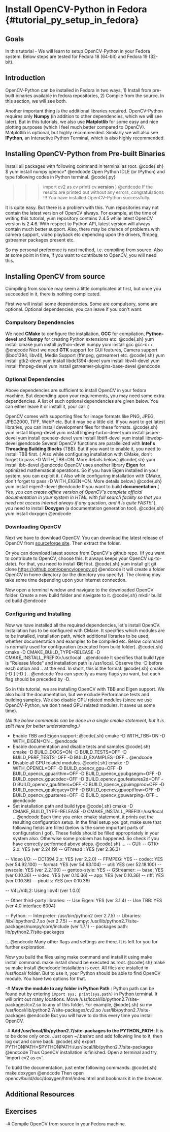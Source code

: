 Install OpenCV-Python in Fedora {#tutorial_py_setup_in_fedora}
===============================

Goals
-----

In this tutorial
    -   We will learn to setup OpenCV-Python in your Fedora system. Below steps are tested for
        Fedora 18 (64-bit) and Fedora 19 (32-bit).

Introduction
------------

OpenCV-Python can be installed in Fedora in two ways, 1) Install from pre-built binaries available
in fedora repositories, 2) Compile from the source. In this section, we will see both.

Another important thing is the additional libraries required. OpenCV-Python requires only **Numpy**
(in addition to other dependencies, which we will see later). But in this tutorials, we also use
**Matplotlib** for some easy and nice plotting purposes (which I feel much better compared to
OpenCV). Matplotlib is optional, but highly recommended. Similarly we will also see **IPython**, an
Interactive Python Terminal, which is also highly recommended.

Installing OpenCV-Python from Pre-built Binaries
------------------------------------------------

Install all packages with following command in terminal as root.
@code{.sh}
$ yum install numpy opencv*
@endcode
Open Python IDLE (or IPython) and type following codes in Python terminal.
@code{.py}
>>> import cv2 as cv
>>> print( cv.__version__ )
@endcode
If the results are printed out without any errors, congratulations !!! You have installed
OpenCV-Python successfully.

It is quite easy. But there is a problem with this. Yum repositories may not contain the latest
version of OpenCV always. For example, at the time of writing this tutorial, yum repository contains
2.4.5 while latest OpenCV version is 2.4.6. With respect to Python API, latest version will always
contain much better support. Also, there may be chance of problems with camera support, video
playback etc depending upon the drivers, ffmpeg, gstreamer packages present etc.

So my personal preference is next method, i.e. compiling from source. Also at some point in time,
if you want to contribute to OpenCV, you will need this.

Installing OpenCV from source
-----------------------------

Compiling from source may seem a little complicated at first, but once you succeeded in it, there is
nothing complicated.

First we will install some dependencies. Some are compulsory, some are optional. Optional
dependencies, you can leave if you don't want.

### Compulsory Dependencies

We need **CMake** to configure the installation, **GCC** for compilation, **Python-devel** and
**Numpy** for creating Python extensions etc.
@code{.sh}
yum install cmake
yum install python-devel numpy
yum install gcc gcc-c++
@endcode
Next we need **GTK** support for GUI features, Camera support (libdc1394, libv4l), Media Support
(ffmpeg, gstreamer) etc.
@code{.sh}
yum install gtk2-devel
yum install libdc1394-devel
yum install libv4l-devel
yum install ffmpeg-devel
yum install gstreamer-plugins-base-devel
@endcode
### Optional Dependencies

Above dependencies are sufficient to install OpenCV in your fedora machine. But depending upon your
requirements, you may need some extra dependencies. A list of such optional dependencies are given
below. You can either leave it or install it, your call :)

OpenCV comes with supporting files for image formats like PNG, JPEG, JPEG2000, TIFF, WebP etc. But
it may be a little old. If you want to get latest libraries, you can install development files for
these formats.
@code{.sh}
yum install libpng-devel
yum install libjpeg-turbo-devel
yum install jasper-devel
yum install openexr-devel
yum install libtiff-devel
yum install libwebp-devel
@endcode
Several OpenCV functions are parallelized with **Intel's Threading Building Blocks** (TBB). But if
you want to enable it, you need to install TBB first. ( Also while configuring installation with
CMake, don't forget to pass -D WITH_TBB=ON. More details below.)
@code{.sh}
yum install tbb-devel
@endcode
OpenCV uses another library **Eigen** for optimized mathematical operations. So if you have Eigen
installed in your system, you can exploit it. ( Also while configuring installation with CMake,
don't forget to pass -D WITH_EIGEN=ON. More details below.)
@code{.sh}
yum install eigen3-devel
@endcode
If you want to build **documentation** ( *Yes, you can create offline version of OpenCV's complete
official documentation in your system in HTML with full search facility so that you need not access
internet always if any question, and it is quite FAST!!!* ), you need to install **Doxygen** (a
documentation generation tool).
@code{.sh}
yum install doxygen
@endcode
### Downloading OpenCV

Next we have to download OpenCV. You can download the latest release of OpenCV from [sourceforge
site](http://sourceforge.net/projects/opencvlibrary/). Then extract the folder.

Or you can download latest source from OpenCV's github repo. (If you want to contribute to OpenCV,
choose this. It always keeps your OpenCV up-to-date). For that, you need to install **Git** first.
@code{.sh}
yum install git
git clone https://github.com/opencv/opencv.git
@endcode
It will create a folder OpenCV in home directory (or the directory you specify). The cloning may
take some time depending upon your internet connection.

Now open a terminal window and navigate to the downloaded OpenCV folder. Create a new build folder
and navigate to it.
@code{.sh}
mkdir build
cd build
@endcode
### Configuring and Installing

Now we have installed all the required dependencies, let's install OpenCV. Installation has to be
configured with CMake. It specifies which modules are to be installed, installation path, which
additional libraries to be used, whether documentation and examples to be compiled etc. Below
command is normally used for configuration (executed from build folder).
@code{.sh}
cmake -D CMAKE_BUILD_TYPE=RELEASE -D CMAKE_INSTALL_PREFIX=/usr/local ..
@endcode
It specifies that build type is "Release Mode" and installation path is /usr/local. Observe the -D
before each option and .. at the end. In short, this is the format:
@code{.sh}
cmake [-D <flag>] [-D <flag>] ..
@endcode
You can specify as many flags you want, but each flag should be preceded by -D.

So in this tutorial, we are installing OpenCV with TBB and Eigen support. We also build the
documentation, but we exclude Performance tests and building samples. We also disable GPU related
modules (since we use OpenCV-Python, we don't need GPU related modules. It saves us some time).

*(All the below commands can be done in a single cmake statement, but it is split here for better
understanding.)*

-   Enable TBB and Eigen support:
    @code{.sh}
    cmake -D WITH_TBB=ON -D WITH_EIGEN=ON ..
    @endcode
-   Enable documentation and disable tests and samples
    @code{.sh}
    cmake -D BUILD_DOCS=ON -D BUILD_TESTS=OFF -D BUILD_PERF_TESTS=OFF -D BUILD_EXAMPLES=OFF ..
    @endcode
-   Disable all GPU related modules.
    @code{.sh}
    cmake -D WITH_OPENCL=OFF -D BUILD_opencv_gpu=OFF -D BUILD_opencv_gpuarithm=OFF -D BUILD_opencv_gpubgsegm=OFF -D BUILD_opencv_gpucodec=OFF -D BUILD_opencv_gpufeatures2d=OFF -D BUILD_opencv_gpufilters=OFF -D BUILD_opencv_gpuimgproc=OFF -D BUILD_opencv_gpulegacy=OFF -D BUILD_opencv_gpuoptflow=OFF -D BUILD_opencv_gpustereo=OFF -D BUILD_opencv_gpuwarping=OFF ..
    @endcode
-   Set installation path and build type
    @code{.sh}
    cmake -D CMAKE_BUILD_TYPE=RELEASE -D CMAKE_INSTALL_PREFIX=/usr/local ..
    @endcode
Each time you enter cmake statement, it prints out the resulting configuration setup. In the final
setup you got, make sure that following fields are filled (below is the some important parts of
configuration I got). These fields should be filled appropriately in your system also. Otherwise
some problem has happened. So check if you have correctly performed above steps.
@code{.sh}
...
--   GUI:
--     GTK+ 2.x:                    YES (ver 2.24.19)
--     GThread :                    YES (ver 2.36.3)

--   Video I/O:
--     DC1394 2.x:                  YES (ver 2.2.0)
--     FFMPEG:                      YES
--       codec:                     YES (ver 54.92.100)
--       format:                    YES (ver 54.63.104)
--       util:                      YES (ver 52.18.100)
--       swscale:                   YES (ver 2.2.100)
--       gentoo-style:              YES
--     GStreamer:
--       base:                      YES (ver 0.10.36)
--       video:                     YES (ver 0.10.36)
--       app:                       YES (ver 0.10.36)
--       riff:                      YES (ver 0.10.36)
--       pbutils:                   YES (ver 0.10.36)

--     V4L/V4L2:                    Using libv4l (ver 1.0.0)

--   Other third-party libraries:
--     Use Eigen:                   YES (ver 3.1.4)
--     Use TBB:                     YES (ver 4.0 interface 6004)

--   Python:
--     Interpreter:                 /usr/bin/python2 (ver 2.7.5)
--     Libraries:                   /lib/libpython2.7.so (ver 2.7.5)
--     numpy:                       /usr/lib/python2.7/site-packages/numpy/core/include (ver 1.7.1)
--     packages path:               lib/python2.7/site-packages

...
@endcode
Many other flags and settings are there. It is left for you for further exploration.

Now you build the files using make command and install it using make install command. make install
should be executed as root.
@code{.sh}
make
su
make install
@endcode
Installation is over. All files are installed in /usr/local/ folder. But to use it, your Python
should be able to find OpenCV module. You have two options for that.

-#  **Move the module to any folder in Python Path** : Python path can be found out by entering
    `import sys; print(sys.path)` in Python terminal. It will print out many locations. Move
    /usr/local/lib/python2.7/site-packages/cv2.so to any of this folder. For example,
    @code{.sh}
    su mv /usr/local/lib/python2.7/site-packages/cv2.so /usr/lib/python2.7/site-packages
    @endcode
But you will have to do this every time you install OpenCV.

-#  **Add /usr/local/lib/python2.7/site-packages to the PYTHON_PATH**: It is to be done only once.
    Just open \~/.bashrc and add following line to it, then log out and come back.
    @code{.sh}
    export PYTHONPATH=$PYTHONPATH:/usr/local/lib/python2.7/site-packages
    @endcode
Thus OpenCV installation is finished. Open a terminal and try 'import cv2 as cv'.

To build the documentation, just enter following commands:
@code{.sh}
make doxygen
@endcode
Then open opencv/build/doc/doxygen/html/index.html and bookmark it in the browser.

Additional Resources
--------------------

Exercises
---------

-#  Compile OpenCV from source in your Fedora machine.
